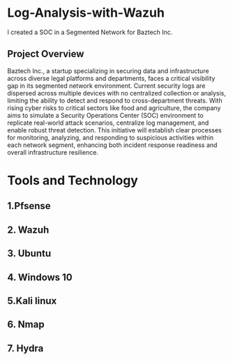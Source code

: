 # Log-Analysis-with-Wazuh
I created a SOC in a Segmented Network for Baztech Inc.

## Project Overview
Baztech Inc., a startup specializing in securing data and infrastructure across diverse legal platforms and departments, faces a critical visibility gap in its segmented network environment. Current security logs are dispersed across multiple devices with no centralized collection or analysis, limiting the ability to detect and respond to cross-department threats. With rising cyber risks to critical sectors like food and agriculture, the company aims to simulate a Security Operations Center (SOC) environment to replicate real-world attack scenarios, centralize log management, and enable robust threat detection. This initiative will establish clear processes for monitoring, analyzing, and responding to suspicious activities within each network segment, enhancing both incident response readiness and overall infrastructure resilience.


# Tools and Technology 
## 1.Pfsense
##  2. Wazuh
## 3. Ubuntu
## 4. Windows 10
##  5.Kali linux
## 6. Nmap
## 7. Hydra
